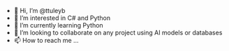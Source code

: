- 👋 Hi, I’m @ttuleyb
- 👀 I’m interested in C# and Python
- 🌱 I’m currently learning Python
- 💞️ I’m looking to collaborate on any project using AI models or databases
- 📫 How to reach me ...

<!---
ttuleyb/ttuleyb is a ✨ special ✨ repository because its `README.md` (this file) appears on your GitHub profile.
You can click the Preview link to take a look at your changes.
--->
